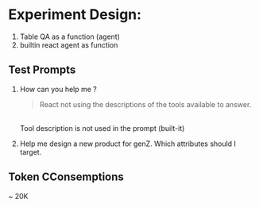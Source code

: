# Experiment Design: 

1. Table QA as a function (agent)
2. builtin react agent as function


## Test Prompts 

1. How can you help me ?
    > React not using the descriptions of the tools available to answer.
    <br>
    Tool description is not used in the prompt (built-it)

    
2. Help me design a new product for genZ. Which attributes should I target.

## Token CConsemptions

~ 20K